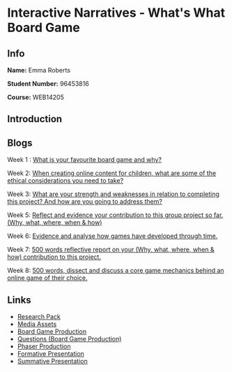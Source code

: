 # Interactive Narratives - What's What Board Game

## Info

**Name:** Emma Roberts

**Student Number:** 96453816

**Course:** WEB14205

## Introduction


## Blogs

Week 1 : [What is your favourite board game and why?](https://medium.com/@e.roberts/what-is-your-favourite-board-game-and-why-854dd5c2fa17)

Week 2: [When creating online content for children, what are some of the ethical considerations you need to take?](https://medium.com/@e.roberts/when-creating-online-content-for-children-what-are-some-of-the-ethical-considerations-you-need-to-e47e053cfdb)

Week 3: [What are your strength and weaknesses in relation to completing this project? And how are you going to address them?](https://medium.com/@e.roberts/what-are-your-strength-and-weaknesses-in-relation-to-completing-this-project-eb63b8d9ee61)

Week 5: [Reflect and evidence your contribution to this group project so far. (Why, what, where, when & how)](https://medium.com/@e.roberts/reflect-and-evidence-your-contribution-to-this-group-project-so-far-b86e875e6d94)

Week 6: [Evidence and analyse how games have developed through time.](https://medium.com/@e.roberts/evidence-and-analyse-how-games-have-developed-through-time-e31eab23dfaf)

Week 7: [500 words reflective report on your (Why, what, where, when & how) contribution to this project.](https://medium.com/@e.roberts/500-words-reflective-report-on-your-why-what-where-when-how-contribution-to-this-project-8eaf02f6b6fb)

Week 8: [500 words, dissect and discuss a core game mechanics behind an online game of their choice.](https://medium.com/@e.roberts/500-words-dissect-and-discuss-a-core-game-mechanics-behind-an-online-game-of-their-choice-69034017449c)


## Links

* [Research Pack](https://docs.google.com/document/d/1JSHa4pcsvwXE42bci0OSdwDtmCMI96wCsp-peImPElI/edit?usp=sharing)
* [Media Assets](https://drive.google.com/drive/folders/1dK_Cp3qLm9Z3qnWOqoQEgIj8VYTTBK3R?usp=sharing)
* [Board Game Production](https://drive.google.com/drive/folders/1-baUzewgVXXkFnuWvzJvAY41iE7U8rq8?usp=sharing)
* [Questions (Board Game Production)](https://docs.google.com/document/d/11wJjzeVMML6jOmnx3mCnyzJkGmhW7xGtEeZGl2Nd5vM/edit?usp=sharing)
* [Phaser Production](https://eroberts28.github.io/whatswhatgame/)
* [Formative Presentation](https://docs.google.com/presentation/d/1ykkwL7i_xX0vIybVwu9WOQHvGvAW6-bGIuED0cTDeN8/edit?usp=sharing)
* [Summative Presentation](https://docs.google.com/presentation/d/1cfRa3TZCdy6YYK-vdNu23DSZwGGY-Lwg_hptl-95YaQ/edit?usp=sharing)




